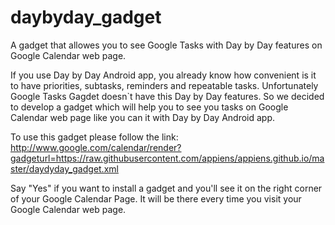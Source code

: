 daybyday_gadget
===============

A gadget that allowes you to see Google Tasks with Day by Day features on Google Calendar web page.

If you use Day by Day Android app, you already know how convenient is it to have priorities, subtasks, reminders and repeatable tasks. Unfortunately Google Tasks Gagdet doesn`t have this Day by Day features. So we decided to develop a gadget which will help you to see you tasks on Google Calendar web page like you can it with Day by Day Android app.

To use this gadget please follow the link:
http://www.google.com/calendar/render?gadgeturl=https://raw.githubusercontent.com/appiens/appiens.github.io/master/daydyday_gadget.xml

Say "Yes" if you want to install a gadget and you'll see it on the right corner of your Google Calendar Page. It will be there every time you visit your Google Calendar web page.

